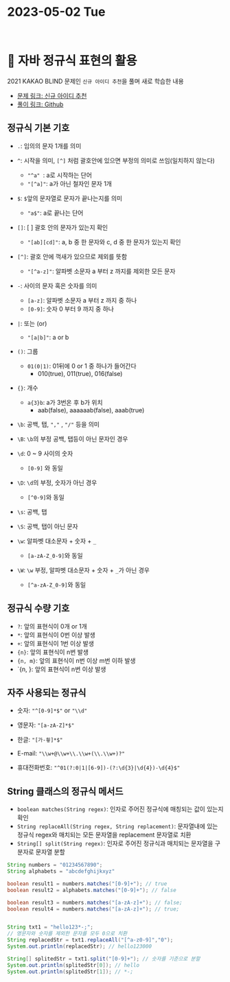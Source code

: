 # 2023-05-02 Tue

<br>

# 📌 자바 정규식 표현의 활용

2021 KAKAO BLIND 문제인 `신규 아이디 추천`을 풀며 새로 학습한 내용

- [문제 링크: 신규 아이디 추천](https://school.programmers.co.kr/learn/courses/30/lessons/72410)
- [풀이 링크: Github](https://github.com/ykmxxi/Algorithm-study/blob/main/Programmers/Level1/%EC%8B%A0%EA%B7%9C%EC%95%84%EC%9D%B4%EB%94%94%EC%B6%94%EC%B2%9C/Solution.java)

## 정규식 기본 기호

- `.`: 임의의 문자 1개를 의미
- `^`: 시작을 의미, `[^]` 처럼 괄호안에 있으면 부정의 의미로 쓰임(일치하지 않는다)
  - `"^a" `: a로 시작하는 단어
  - `"[^a]"`: a가 아닌 철자인 문자 1개
- `$`: `$`앞의 문자열로 문자가 끝나는지를 의미
  - `"a$"`: a로 끝나는 단어
- `[]`: [ ] 괄호 안의 문자가 있는지 확인
  - `"[ab][cd]"`: a, b 중 한 문자와 c, d 중 한 문자가 있는지 확인
- `[^]`: 괄호 안에 꺽새가 있으므로 제외를 뜻함
  - `"[^a-z]"`: 알파벳 소문자 a 부터 z 까지를 제외한 모든 문자
- `-`: 사이의 문자 혹은 숫자를 의미
  - `[a-z]`: 알파벳 소문자 a 부터 z 까지 중 하나
  - `[0-9]`: 숫자 0 부터 9 까지 중 하나
- `|`: 또는 (or)
  - `"[a|b]"`: a or b
- `()`: 그룹
  - `01(0|1)`: 01뒤에 0 or 1 중 하나가 들어간다
    - 010(true), 011(true), 016(false)
- `{}`: 개수
  - `a{3}b`: a가 3번온 후 b가 위치
    - aab(false), aaaaaab(false), aaab(true)
- `\b`: 공백, 탭, `","` , `"/"` 등을 의미
- `\B`: `\b`의 부정 공백, 탭등이 아닌 문자인 경우
- `\d`: 0 ~ 9 사이의 숫자
  - `[0-9]` 와 동일
- `\D`: `\d`의 부정, 숫자가 아닌 경우
  - `[^0-9]`와 동일
- `\s`: 공백, 탭
- `\S`: 공백, 탭이 아닌 문자
- `\w`: 알파벳 대소문자 + 숫자 + `_`
  - `[a-zA-Z_0-9]`와 동일

- `\W`: `\w` 부정, 알파벳 대소문자 + 숫자 + `_`가 아닌 경우
  - `[^a-zA-Z_0-9]`와 동일

## 정규식 수량 기호

- `?`: 앞의 표현식이 0개 or 1개
- `*`: 앞의 표현식이 0번 이상 발생
- `+`: 앞의 표현식이 1번 이상 발생
- `{n}`: 앞의 표현식이 n번 발생
- `{n, m}`: 앞의 표현식이 n번 이상 m번 이하 발생
- `{n, }: 앞의 표현식이 n번 이상 발생

## 자주 사용되는 정규식

- 숫자: `"^[0-9]*$"` or `"\\d"`

- 영문자: `"[a-zA-Z]*$"`
- 한글: `"[가-힇]*$"`
- E-mail: `"\\w+@\\w+\\.\\w+(\\.\\w+)?"`
- 휴대전화번호: `"^01(?:0|1|[6-9])-(?:\d{3}|\d{4})-\d{4}$"`

## String 클래스의 정규식 메서드

- `boolean matches(String regex)`: 인자로 주어진 정규식에 매칭되는 값이 있는지 확인
- `String replaceAll(String regex, String replacement)`: 문자열내에 있는 정규식 regex와 매치되는 모든 문자열을 replacement 문자열로 치환
- `String[] split(String regex)`: 인자로 주어진 정규식과 매치되는 문자열을 구분자로 문자열 분할

```java
String numbers = "01234567890";
String alphabets = "abcdefghijkxyz"

boolean result1 = numbers.matches("[0-9]+"); // true
boolean result2 = alphabets.matches("[0-9]+"); // false

boolean result3 = numbers.matches("[a-zA-z]+"); // false;
boolean result4 = numbers.matches("[a-zA-z]+"); // true;


String txt1 = "hello123*-;";
// 영문자와 숫자를 제외한 문자를 모두 0으로 치환
String replacedStr = txt1.replaceAll("[^a-z0-9]","0"); 
System.out.println(replacedStr); // hello123000

String[] splitedStr = txt1.split("[0-9]+"); // 숫자를 기준으로 분할
System.out.println(splitedStr[0]); // hello
System.out.println(splitedStr[1]); // *-;

```

